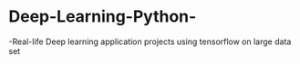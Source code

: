 # Deep-Learning-Python-
-Real-life Deep learning application projects using tensorflow on large data set
